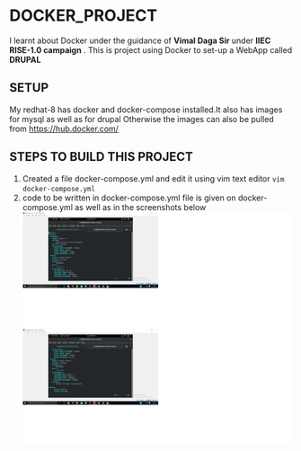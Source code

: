 # DOCKER_PROJECT
I learnt about Docker under the guidance of **Vimal Daga Sir** under **IIEC RISE-1.0 campaign** . This is project using Docker to set-up a WebApp called **DRUPAL**

## SETUP 
My redhat-8 has docker and docker-compose installed.It also has images for mysql as well as for drupal
Otherwise the images can also be pulled from https://hub.docker.com/

## STEPS TO BUILD THIS PROJECT
1. Created a file docker-compose.yml and edit it using vim text editor `vim docker-compose.yml`
2. code to be written in docker-compose.yml file is given on docker-compose.yml as well as in the screenshots below
![screenshot](1.jpg?raw=true)
![screenshot](2.jpg?raw=true)






